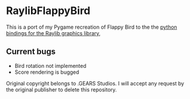 # RaylibFlappyBird

This is a port of my Pygame recreation of Flappy Bird to the the [python bindings for the Raylib graphics library,](https://github.com/electronstudio/raylib-python-cffi)

## Current bugs

- Bird rotation not implemented
- Score rendering is bugged

Original copyright belongs to .GEARS Studios. I will accept any request by the original publisher to delete this repository.
